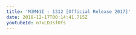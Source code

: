 ```yaml
---
title: 'Μ3ΜΦ1Σ - 1312 [Οfficial Release 2017]'
date: 2018-12-17T00:14:41.715Z
youtubeId: n7xLDJsfOfs
---
```

